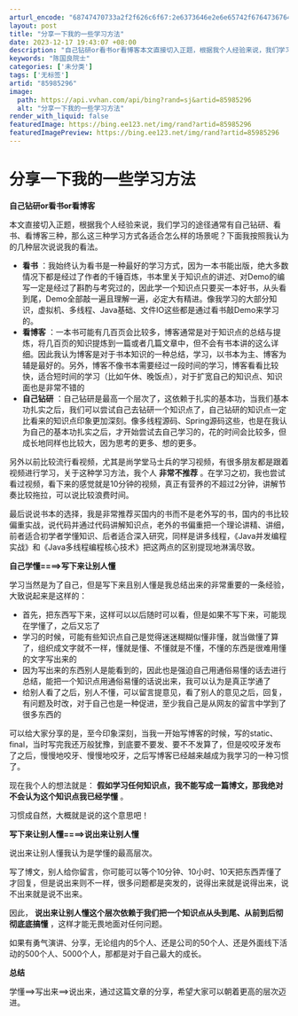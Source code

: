 ```yaml
---
arturl_encode: "68747470733a2f2f626c6f67:2e6373646e2e6e65742f676473676468333038323237333633:2f61727469636c652f64657461696c732f3835393835323936"
layout: post
title: "分享一下我的一些学习方法"
date: 2023-12-17 19:43:07 +08:00
description: "自己钻研or看书or看博客本文直接切入正题，根据我个人经验来说，我们学习的途径通常有自己钻研、看书、"
keywords: "陈国良院士"
categories: ['未分类']
tags: ['无标签']
artid: "85985296"
image:
  path: https://api.vvhan.com/api/bing?rand=sj&artid=85985296
  alt: "分享一下我的一些学习方法"
render_with_liquid: false
featuredImage: https://bing.ee123.net/img/rand?artid=85985296
featuredImagePreview: https://bing.ee123.net/img/rand?artid=85985296
---
```


# 分享一下我的一些学习方法

**自己钻研or看书or看博客**

本文直接切入正题，根据我个人经验来说，我们学习的途径通常有自己钻研、看书、看博客三种，那么这三种学习方式各适合怎么样的场景呢？下面我按照我认为的几种层次说说我的看法。

* **看书**
  ：我始终认为看书是一种最好的学习方式，因为一本书能出版，绝大多数情况下都是经过了作者的千锤百炼，书本里关于知识点的讲述、对Demo的编写一定是经过了斟酌与考究过的，因此学一个知识点只要买一本好书，从头看到尾，Demo全部敲一遍且理解一遍，必定大有精进。像我学习的大部分知识，虚拟机、多线程、Java基础、文件IO这些都是通过看书敲Demo来学习的。
* **看博客**
  ：一本书可能有几百页会比较多，博客通常是对于知识点的总结与提炼，将几百页的知识提炼到一篇或者几篇文章中，但不会有书本讲的这么详细。因此我认为博客是对于书本知识的一种总结，学习，以书本为主、博客为辅是最好的。另外，博客不像书本需要经过一段时间的学习，博客看看比较快，适合短时间的学习（比如午休、晚饭点），对于扩宽自己的知识点、知识面也是非常不错的
* **自己钻研**
  ：自己钻研是最高一个层次了，这依赖于扎实的基本功，当我们基本功扎实之后，我们可以尝试自己去钻研一个知识点了，自己钻研的知识点一定比看来的知识点印象更加深刻。像多线程源码、Spring源码这些，也是在我认为自己的基本功扎实之后，才开始尝试去自己学习的，花的时间会比较多，但成长地同样也比较大，因为思考的更多、想的更多。

另外以前比较流行看视频，尤其是尚学堂马士兵的学习视频，有很多朋友都是跟着视频进行学习，关于这种学习方法，我个人
**非常不推荐**
。在学习之初，我也尝试看过视频，看下来的感觉就是10分钟的视频，真正有营养的不超过2分钟，讲解节奏比较拖拉，可以说比较浪费时间。

最后说说书本的选择，我是非常推荐买国内的书而不是老外写的书，国内的书比较偏重实战，说代码并通过代码讲解知识点，老外的书偏重把一个理论讲精、讲细，前者适合初学者学懂知识、后者适合深入研究，同样是讲多线程，《Java并发编程实战》和《Java多线程编程核心技术》把这两点的区别提现地淋漓尽致。

**自己学懂====>写下来让别人懂**

学习当然是为了自己，但是写下来且别人懂是我总结出来的非常重要的一条经验，大致说起来是这样的：

* 首先，把东西写下来，这样可以以后随时可以看，但是如果不写下来，可能现在学懂了，之后又忘了
* 学习的时候，可能有些知识点自己是觉得迷迷糊糊似懂非懂，就当做懂了算了，组织成文字就不一样，懂就是懂、不懂就是不懂，不懂的东西是很难用懂的文字写出来的
* 因为写出来的东西别人是能看到的，因此也是强迫自己用通俗易懂的话去进行总结，能把一个知识点用通俗易懂的话说出来，我可以认为是真正学通了
* 给别人看了之后，别人不懂，可以留言提意见，看了别人的意见之后，回复，有问题及时改，对于自己也是一种促进，至少我自己是从网友的留言中学到了很多东西的

可以给大家分享的是，至今印象深刻，当我一开始写博客的时候，写的static、final，当时写完我还万般犹豫，到底要不要发、要不不发算了，但是咬咬牙发布了之后，慢慢地咬牙、慢慢地咬牙，之后写博客已经越来越成为我学习的一种习惯了。

现在我个人的想法就是：
**假如学习任何知识点，我不能写成一篇博文，那我绝对不会认为这个知识点我已经学懂**
。

习惯成自然，大概就是说的这个意思吧！

**写下来让别人懂====>说出来让别人懂**

说出来让别人懂我认为是学懂的最高层次。

写了博文，别人给你留言，你可能可以等个10分钟、10小时、10天把东西弄懂了才回复，但是说出来则不一样，很多问题都是突发的，说得出来就是说得出来，说不出来就是说不出来。

因此，
**说出来让别人懂这个层次依赖于我们把一个知识点从头到尾、从前到后彻彻底底搞懂**
，这样才能无畏地面对任何问题。

如果有勇气演讲、分享，无论组内的5个人、还是公司的50个人、还是外面线下活动的500个人、5000个人，那都是对于自己最大的成长。

**总结**

学懂==>写出来==>说出来，通过这篇文章的分享，希望大家可以朝着更高的层次迈进。